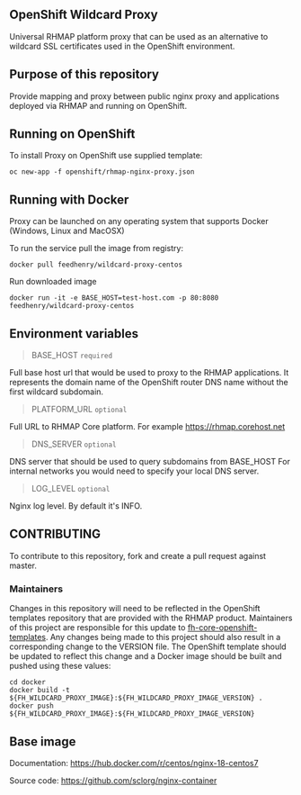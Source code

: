 ## OpenShift Wildcard Proxy

Universal RHMAP platform proxy that can be used as an alternative to wildcard SSL certificates used in the OpenShift environment.

## Purpose of this repository

Provide mapping and proxy between public nginx proxy and
applications deployed via RHMAP and running on OpenShift.


## Running on OpenShift

To install Proxy on OpenShift use supplied template:

    oc new-app -f openshift/rhmap-nginx-proxy.json

## Running with Docker

Proxy can be launched on any operating system that supports Docker (Windows, Linux and MacOSX)

To run the service pull the image from registry:

    docker pull feedhenry/wildcard-proxy-centos

Run downloaded image

    docker run -it -e BASE_HOST=test-host.com -p 80:8080 feedhenry/wildcard-proxy-centos

## Environment variables

>  BASE_HOST `required`

Full base host url that would be used to proxy to the RHMAP applications.
It represents the domain name of the OpenShift router DNS name without the first wildcard subdomain.

> PLATFORM_URL `optional`

Full URL to RHMAP Core platform. For example https://rhmap.corehost.net

> DNS_SERVER `optional`

DNS server that should be used to query subdomains from BASE_HOST
For internal networks you would need to specify your local DNS server.

> LOG_LEVEL `optional`

Nginx log level. By default it's INFO.

## CONTRIBUTING

To contribute to this repository, fork and create a pull request against master.

### Maintainers

Changes in this repository will need to be reflected in the OpenShift templates repository that are provided with the RHMAP product. Maintainers of this project are responsible for this update to [fh-core-openshift-templates](https://github.com/fheng/fh-core-openshift-templates). Any changes being made to this project should also result in a corresponding change to the VERSION file. The OpenShift template should be updated to reflect this change and a Docker image should be built and pushed using these values:

```
cd docker
docker build -t ${FH_WILDCARD_PROXY_IMAGE}:${FH_WILDCARD_PROXY_IMAGE_VERSION} .
docker push ${FH_WILDCARD_PROXY_IMAGE}:${FH_WILDCARD_PROXY_IMAGE_VERSION}
```

## Base image

Documentation:
https://hub.docker.com/r/centos/nginx-18-centos7

Source code:
https://github.com/sclorg/nginx-container
